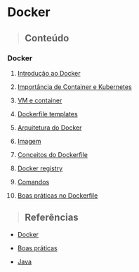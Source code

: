 # Docker

> ## **Conteúdo**

### Docker

1. [Introdução ao Docker](./introducao-ao-docker.md)

2. [Importância de Container e Kubernetes](./importância-containers-e-kubernetes.md)
    
3. [VM e container](./vm-e-container.md)

4. [Dockerfile templates](./dockerfile-templates.md)

5. [Arquitetura do Docker](./arquitetura-docker.md)

6. [Imagem](./conceito-imagem.md)

7. [Conceitos do Dockerfile](./conceitos-dockerfile.md)

8. [Docker registry](conceitos-docker-registry.md)

9. [Comandos](./comandos.md)

10. [Boas práticas no Dockerfile](./good-practice/boas-praticas-dockerfile.md)

> ## **Referências**

* [Docker](./references.md)

* [Boas práticas](./good-practice/references.md)

* [Java](./java/references.md)